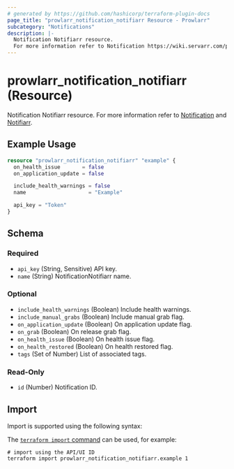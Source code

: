 ```yaml
---
# generated by https://github.com/hashicorp/terraform-plugin-docs
page_title: "prowlarr_notification_notifiarr Resource - Prowlarr"
subcategory: "Notifications"
description: |-
  Notification Notifiarr resource.
  For more information refer to Notification https://wiki.servarr.com/prowlarr/settings#connect and Notifiarr https://wiki.servarr.com/prowlarr/supported#notifiarr.
---
```


# prowlarr_notification_notifiarr (Resource)

<!-- subcategory:Notifications -->
Notification Notifiarr resource.
For more information refer to [Notification](https://wiki.servarr.com/prowlarr/settings#connect) and [Notifiarr](https://wiki.servarr.com/prowlarr/supported#notifiarr).

## Example Usage

```terraform
resource "prowlarr_notification_notifiarr" "example" {
  on_health_issue       = false
  on_application_update = false

  include_health_warnings = false
  name                    = "Example"

  api_key = "Token"
}
```

<!-- schema generated by tfplugindocs -->
## Schema

### Required

- `api_key` (String, Sensitive) API key.
- `name` (String) NotificationNotifiarr name.

### Optional

- `include_health_warnings` (Boolean) Include health warnings.
- `include_manual_grabs` (Boolean) Include manual grab flag.
- `on_application_update` (Boolean) On application update flag.
- `on_grab` (Boolean) On release grab flag.
- `on_health_issue` (Boolean) On health issue flag.
- `on_health_restored` (Boolean) On health restored flag.
- `tags` (Set of Number) List of associated tags.

### Read-Only

- `id` (Number) Notification ID.

## Import

Import is supported using the following syntax:

The [`terraform import` command](https://developer.hashicorp.com/terraform/cli/commands/import) can be used, for example:

```shell
# import using the API/UI ID
terraform import prowlarr_notification_notifiarr.example 1
```
